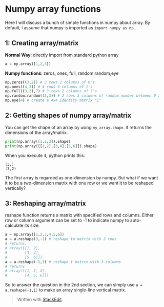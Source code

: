﻿
Numpy array functions
===
Here I will discuss a bunch of simple functions in numpy about array. By default, I assume that numpy is imported as `import numpy as np`.

1: Creating array/matrix
---
**Normal Way**: directly import from standard python array
```python
a = np.array([1,2,3])
```
**Numpy functions**: zeros, ones, full, random.random,eye
```python
np.zeros((3,2)) # 3 rows 2 columns of 0's
np.ones((4,3)) # 4 rows 3 columns of 1's
np.full((3,2),7) # 3 rows 2 columns of 7's
np.random.random((2,3)) # 2 rows 3 columns of random number between 0 and 1
np.eye(4) # create a 4x4 identity matrix "I"
```
2: Getting shapes of numpy array/matrix
---
You can get the shape of an array by using `my_array.shape`. It returns the dimensions of the array/matrix.
```python
print(np.array([1,2,3]).shape)
print(np.array([[1,2],[3,4],[5,6]]).shape)
```
When you execute it, python prints this:
```
(3,)
(3,2)
```
The first array is regarded as one-dimension by numpy. But what if we want it to be a two-dimension matrix with one row or we want it to be reshaped vertically? 

3: Reshaping array/matrix
---
reshape function returns a matrix with specified rows and columns. Either row or column argument can be set to -1 to indicate numpy to auto-calculate its size.
```python
a = np.array([1,2,3,4,5,6])
a = a.reshape(3,-1) # reshape to matrix with 3 rows
# returns:
# array([[1, 2],
#        [3, 4],
#        [5, 6]])
a = a.reshape(-1,3) # reshape t matrix with 3 columns
# returns
# array([[1, 2, 3],
#        [4, 5, 6]])
```
So to answer the question in the 2nd section, we can simply use `a = a.reshape(-1,1)` to make an array single-line vertical matrix.

> Written with [StackEdit](https://stackedit.io/).
